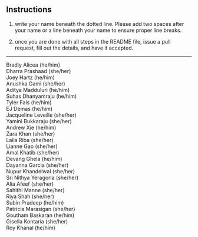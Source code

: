 ## Instructions

1) write your name beneath the dotted line. Please add two spaces after your name or a line beneath your name to ensure proper line breaks.  

2) once you are done with all steps in the README file, issue a pull request, fill out the details, and have it accepted.  

---------------------------------------------------------------------------------------------------------------------------------------

Bradly Alicea (he/him)    
Dharra Prashaad (she/her)  
Joey Hartz (he/him)      
Anushka Gami (she/her)    
Aditya Madduluri (he/him)    
Suhas Dhanyamraju (he/him)  
Tyler Fals (he/him)  
EJ Demas (he/him)   
Jacqueline Leveille (she/her)  
Yamini Bukkaraju (she/her)  
Andrew Xie (he/him)   
Zara Khan (she/her)         
Laila Riba (she/her)   
Lianne Gao (she/her)   
Amal Khatib (she/her)   
Devang Ghela (he/him)  
Dayanna Garcia (she/her)  
Nupur Khandelwal (she/her)  
Sri Nithya Yeragorla (she/her)  
Alia Afeef (she/her)   
Sahithi Manne (she/her)  
Riya Shah (she/her)  
Subin Pradeep (he/him)  
Patricia Marasigan (she/her)  
Goutham Baskaran (he/him)   
Gisella Kontaria (she/her)   
Roy Khanal (he/him) 

